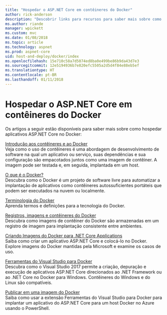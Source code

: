 ```yaml
---
title: "Hospedar o ASP.NET Core em contêineres do Docker"
author: rick-anderson
description: "Descobrir links para recursos para saber mais sobre como hospedar aplicativos ASP.NET Core em contêineres do Docker."
ms.author: riande
manager: wpickett
ms.custom: mvc
ms.date: 01/08/2018
ms.topic: article
ms.technology: aspnet
ms.prod: aspnet-core
uid: host-and-deploy/docker/index
ms.openlocfilehash: 15e710c58a7d5074ed8ba0e499be86b9da43d7e3
ms.sourcegitcommit: 12e5194936b7e820efc5505a2d5d4f84e88eb5ef
ms.translationtype: HT
ms.contentlocale: pt-BR
ms.lasthandoff: 01/11/2018
---
```

# <a name="host-aspnet-core-in-docker-containers"></a>Hospedar o ASP.NET Core em contêineres do Docker

Os artigos a seguir estão disponíveis para saber mais sobre como hospedar aplicativos ASP.NET Core no Docker:

[Introdução aos contêineres e ao Docker](/dotnet/standard/microservices-architecture/container-docker-introduction/index)  
Veja como o uso de contêineres é uma abordagem de desenvolvimento de software na qual um aplicativo ou serviço, suas dependências e sua configuração são empacotados juntos como uma imagem de contêiner. A imagem pode ser testada e, em seguida, implantada em um host.

[O que é o Docker?](/dotnet/standard/microservices-architecture/container-docker-introduction/docker-defined)  
Descubra como o Docker é um projeto de software livre para automatizar a implantação de aplicativos como contêineres autossuficientes portáteis que podem ser executados na nuvem ou localmente.

[Terminologia do Docker](/dotnet/standard/microservices-architecture/container-docker-introduction/docker-terminology)  
Aprenda termos e definições para a tecnologia do Docker.

[Registros, imagens e contêineres do Docker](/dotnet/standard/microservices-architecture/container-docker-introduction/docker-containers-images-registries)  
Descubra como imagens de contêiner do Docker são armazenadas em um registro de imagem para implantação consistente entre ambientes.

[Criando Imagens do Docker para .NET Core Applications](/dotnet/articles/core/docker/building-net-docker-images)  
Saiba como criar um aplicativo ASP.NET Core e colocá-lo no Docker. Explore imagens do Docker mantidas pela Microsoft e examine os casos de uso.

[Ferramentas do Visual Studio para Docker](xref:host-and-deploy/docker/visual-studio-tools-for-docker)  
Descubra como o Visual Studio 2017 permite a criação, depuração e execução de aplicativos ASP.NET Core direcionados ao .NET Framework ou ao .NET Core no Docker para Windows. Contêineres do Windows e do Linux são compatíveis.

[Publicar em uma imagem do Docker](/azure/vs-azure-tools-docker-hosting-web-apps-in-docker)  
Saiba como usar a extensão Ferramentas do Visual Studio para Docker para implantar um aplicativo do ASP.NET Core para um host Docker no Azure usando o PowerShell.
